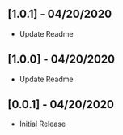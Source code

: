## [1.0.1] - 04/20/2020

* Update Readme

## [1.0.0] - 04/20/2020

* Update Readme

## [0.0.1] - 04/20/2020

* Initial Release

